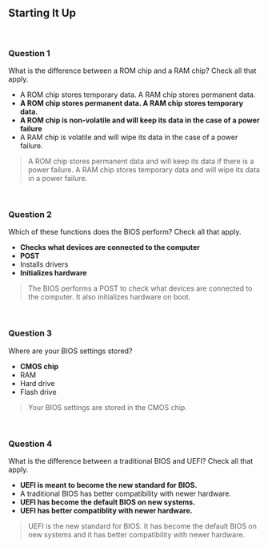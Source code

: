 ## Starting It Up

<br>

### Question 1

What is the difference between a ROM chip and a RAM chip? Check all that apply.

* A ROM chip stores temporary data. A RAM chip stores permanent data.
* **A ROM chip stores permanent data. A RAM chip stores temporary data.**
* **A ROM chip is non-volatile and will keep its data in the case of a power failure** 
* A RAM chip is volatile and will wipe its data in the case of a power failure.

> A ROM chip stores permanent data and will keep its data if there is a power failure. A RAM chip stores temporary data and will wipe its data in a power failure.

<br>

### Question 2

Which of these functions does the BIOS perform? Check all that apply.

* **Checks what devices are connected to the computer**
* **POST**
* Installs drivers
* **Initializes hardware**

> The BIOS performs a POST to check what devices are connected to the computer. It also initializes hardware on boot.

<br>

### Question 3

Where are your BIOS settings stored?

* **CMOS chip**
* RAM
* Hard drive
* Flash drive

> Your BIOS settings are stored in the CMOS chip.

<br>

### Question 4

What is the difference between a traditional BIOS and UEFI? Check all that apply.

* **UEFI is meant to become the new standard for BIOS.**
* A traditional BIOS has better compatibility with newer hardware.
* **UEFI has become the default BIOS on new systems.**
* **UEFI has better compatiblity with newer hardware.**

> UEFI is the new standard for BIOS. It has become the default BIOS on new systems and it has better compatibility with newer hardware.